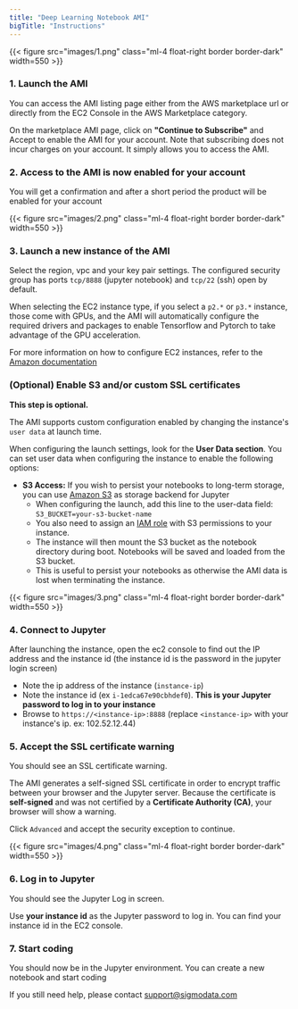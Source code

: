 ```yaml
---
title: "Deep Learning Notebook AMI"
bigTitle: "Instructions"
---
```


{{< figure src="images/1.png" class="ml-4 float-right border border-dark" width=550 >}}
### 1. Launch the AMI

You can access the AMI listing page either from the AWS marketplace url or directly from the EC2 Console in the AWS Marketplace category.

On the marketplace AMI page, click on **"Continue to Subscribe"** and Accept to enable the AMI for your account. Note that subscribing does not incur charges on your account. It simply allows you to access the AMI.


### 2. Access to the AMI is now enabled for your account
 
You will get a confirmation and after a short period the product will be enabled for your account  


{{< figure src="images/2.png" class="ml-4 float-right border border-dark" width=550 >}}
### 3. Launch a new instance of the AMI

Select the region, vpc and your key pair settings. The configured security group has ports `tcp/8888` (jupyter notebook) and `tcp/22` (ssh) open by default.

When selecting the EC2 instance type, if you select a `p2.*` or `p3.*` instance, those come with GPUs, and the AMI will automatically configure the required drivers and packages to enable Tensorflow and Pytorch to take advantage of the GPU acceleration.

For more information on how to configure EC2 instances, refer to the [Amazon documentation](https://docs.aws.amazon.com/AWSEC2/latest/UserGuide/launching-instance.html)

### (Optional) Enable S3 and/or custom SSL certificates

**This step is optional.** 

The AMI supports custom configuration enabled by changing the instance's `user data` at launch time.

When configuring the launch settings, look for the **User Data section**. You can set user data when configuring the instance to enable the following options:

- **S3 Access:** If you wish to persist your notebooks to long-term storage, you can use [Amazon S3](https://aws.amazon.com/s3/?hp=tile&so-exp=below) as storage backend for Jupyter
  - When configuring the launch, add this line to the user-data field: `S3_BUCKET=your-s3-bucket-name`
  - You also need to assign an [IAM role](https://docs.aws.amazon.com/AWSEC2/latest/UserGuide/iam-roles-for-amazon-ec2.html) with S3 permissions to your instance.
  - The instance will then mount the S3 bucket as the notebook directory during boot. Notebooks will be saved and loaded from the S3 bucket. 
  - This is useful to persist your notebooks as otherwise the AMI data is lost when terminating the instance.

<!-- - **SSL Certificate:** Use a custom SSL certificate (to avoid the ERR_CERT_AUTHORITY_INVALID warning)
  - You can use your own SSL certificates for the instance. See [How to Enable SSL for your Website](https://support.microsoft.com/en-us/help/298805/how-to-enable-ssl-for-all-customers-who-interact-with-your-web-site-in)
  - Upload your certificate and private key to S3
Add SSL_CERT=/home/ec2-user/s3/path-to-cert.crt and SSL_KEY=/home/ec2-user/s3/path-to-cert.key to the user-data field.
This will let the instance load the certificate and private key.
This can be useful if you don't want to use a self-signed certificate for the web server. -->
 
{{< figure src="images/3.png" class="ml-4 float-right border border-dark" width=550 >}}
### 4. Connect to Jupyter

After launching the instance, open the ec2 console to find out the IP address and the instance id (the instance id is the password in the jupyter login screen)
- Note the ip address of the instance (`instance-ip`)
- Note the instance id (ex `i-1edca67e90cbhdef0`). **This is your Jupyter password to log in to your instance**
- Browse to `https://<instance-ip>:8888` (replace `<instance-ip>` with your instance's ip. ex: 102.52.12.44)

### 5. Accept the SSL certificate warning
You should see an SSL certificate warning.

The AMI generates a self-signed SSL certificate in order to encrypt traffic between your browser and the Jupyter server. Because the certificate is **self-signed** and was not certified by a **Certificate Authority (CA)**, your browser will show a warning. 

Click `Advanced` and accept the security exception to continue.

{{< figure src="images/4.png" class="ml-4 float-right border border-dark" width=550 >}}
### 6. Log in to Jupyter

You should see the Jupyter Log in screen.

Use **your instance id** as the Jupyter password to log in. You can find your instance id in the EC2 console.


### 7. Start coding

You should now be in the Jupyter environment. You can create a new notebook and start coding

If you still need help, please contact [support@sigmodata.com](mailto:support@sigmodata.com)